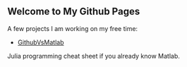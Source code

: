 ## Welcome to My Github Pages

A few projects I am working on my free time:

* [GithubVsMatlab](https://yyudhistira.github.io/JuliaVsMatlab/)

Julia programming cheat sheet if you already know Matlab.

